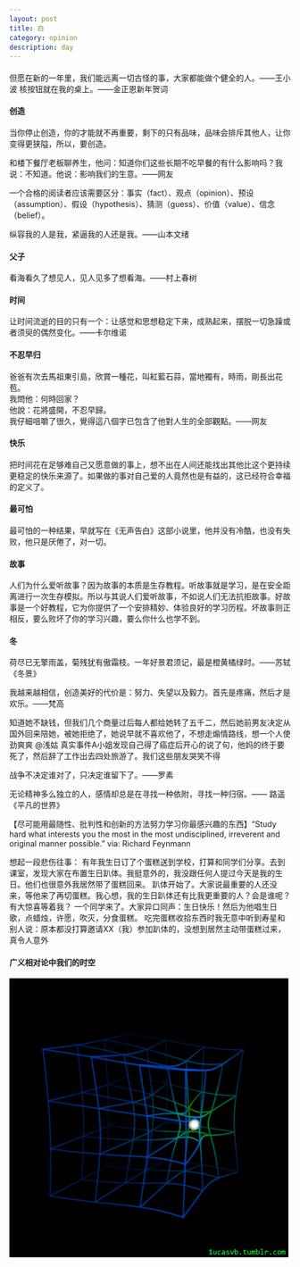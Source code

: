 ```yaml
---
layout: post
title: 白
category: opinion
description: day
---
```


####

但愿在新的一年里，我们能远离一切古怪的事，大家都能做个健全的人。——王小波
核按钮就在我的桌上。——金正恩新年贺词


#### 创造

当你停止创造，你的才能就不再重要，剩下的只有品味，品味会排斥其他人，让你变得更狭隘，所以，要创造。

和楼下餐厅老板聊养生，他问：知道你们这些长期不吃早餐的有什么影响吗？我说：不知道。他说：影响我们的生意。——网友

一个合格的阅读者应该需要区分：事实（fact）、观点（opinion）、预设（assumption）、假设（hypothesis）、猜测（guess）、价值（value）、信念（belief）。

纵容我的人是我，紧逼我的人还是我。——山本文绪

#### 父子
看海看久了想见人，见人见多了想看海。——村上春树

#### 时间
让时间流逝的目的只有一个：让感觉和思想稳定下来，成熟起来，摆脱一切急躁或者须臾的偶然变化。——卡尔维诺

#### 不忍早归
爸爸有次去馬祖東引島，欣賞一種花，叫紅藍石蒜，當地獨有，時雨，剛長出花苞。<br> 
我問他：何時回家？<br> 
他說：花將盛開，不忍早歸。<br> 
我仔細咀嚼了很久，覺得這八個字已包含了他對人生的全部觀點。——网友

#### 快乐
把时间花在足够难自己又愿意做的事上，想不出在人间还能找出其他比这个更持续更稳定的快乐来源了。如果做的事对自己爱的人竟然也是有益的，这已经符合幸福的定义了。

#### 最可怕
最可怕的一种结果，早就写在《无声告白》这部小说里，他并没有冷酷，也没有失败，他只是厌倦了，对一切。

#### 故事

人们为什么爱听故事？因为故事的本质是生存教程。听故事就是学习，是在安全距离进行一次生存模拟。所以与其说人们爱听故事，不如说人们无法抗拒故事。好故事是一个好教程，它为你提供了一个安排精妙、体验良好的学习历程。坏故事则正相反，要么败坏了你的学习兴趣，要么你什么也学不到。

#### 冬

荷尽已无擎雨盖，菊残犹有傲霜枝。一年好景君须记，最是橙黄橘绿时。——苏轼《冬景》

我越来越相信，创造美好的代价是：努力、失望以及毅力。首先是疼痛，然后才是欢乐。——梵高

知道她不缺钱，但我们几个商量过后每人都给她转了五千二，然后她前男友决定从国外回来陪她，被她拒绝了，她说早就不喜欢他了，不想走煽情路线，想一个人使劲爽爽
@浅姑
真实事件A小姐发现自己得了癌症后开心的说了句，他妈的终于要死了，然后辞了工作出去四处旅游了。我们这些朋友哭笑不得

战争不决定谁对了，只决定谁留下了。——罗素

无论精神多么独立的人，感情却总是在寻找一种依附，寻找一种归宿。—— 路遥《平凡的世界》

【尽可能用最随性、批判性和创新的方法努力学习你最感兴趣的东西】“Study hard what interests you the most in the most undisciplined, irreverent and original manner possible.” via: Richard Feynmann

想起一段悲伤往事：
有年我生日订了个蛋糕送到学校，打算和同学们分享。去到课室，发现大家在布置生日趴体。我挺意外的，我没跟任何人提过今天是我的生日。他们也很意外我居然带了蛋糕回来。
趴体开始了。大家说最重要的人还没来，等他来了再切蛋糕。我心想，我的生日趴体还有比我更重要的人？会是谁呢？有大惊喜等着我？
一个同学来了。大家异口同声：生日快乐！然后为他唱生日歌，点蜡烛，许愿，吹灭，分食蛋糕。
吃完蛋糕收拾东西时我无意中听到寿星和别人说：原本都没打算邀请XX（我）参加趴体的，没想到居然主动带蛋糕过来，真令人意外

#### 广义相对论中我们的时空

<div id="transform1">
<div class="inner">
<img src="/images/space.gif" alt="Nature">
</div>
</div>





